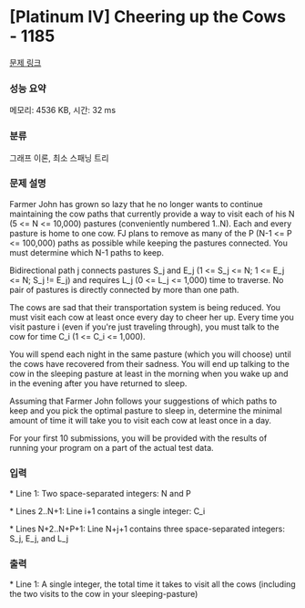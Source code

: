 # [Platinum IV] Cheering up the Cows - 1185 

[문제 링크](https://www.acmicpc.net/problem/1185) 

### 성능 요약

메모리: 4536 KB, 시간: 32 ms

### 분류

그래프 이론, 최소 스패닝 트리

### 문제 설명

<p>Farmer John has grown so lazy that he no longer wants to continue maintaining the cow paths that currently provide a way to visit each of his N (5 <= N <= 10,000) pastures (conveniently numbered 1..N). Each and every pasture is home to one cow. FJ plans to remove as many of the P (N-1 <= P <= 100,000) paths as possible while keeping the pastures connected. You must determine which N-1 paths to keep.</p>

<p>Bidirectional path j connects pastures S_j and E_j (1 <= S_j <= N; 1 <= E_j <= N; S_j != E_j) and requires L_j (0 <= L_j <= 1,000) time to traverse. No pair of pastures is directly connected by more than one path.</p>

<p>The cows are sad that their transportation system is being reduced. You must visit each cow at least once every day to cheer her up. Every time you visit pasture i (even if you're just traveling through), you must talk to the cow for time C_i (1 <= C_i <= 1,000).</p>

<p>You will spend each night in the same pasture (which you will choose) until the cows have recovered from their sadness. You will end up talking to the cow in the sleeping pasture at least in the morning when you wake up and in the evening after you have returned to sleep.</p>

<p>Assuming that Farmer John follows your suggestions of which paths to keep and you pick the optimal pasture to sleep in, determine the minimal amount of time it will take you to visit each cow at least once in a day.</p>

<p>For your first 10 submissions, you will be provided with the results of running your program on a part of the actual test data.</p>

### 입력 

 <p>* Line 1: Two space-separated integers: N and P</p>

<p>* Lines 2..N+1: Line i+1 contains a single integer: C_i</p>

<p>* Lines N+2..N+P+1: Line N+j+1 contains three space-separated integers: S_j, E_j, and L_j</p>

### 출력 

 <p>* Line 1: A single integer, the total time it takes to visit all the cows (including the two visits to the cow in your sleeping-pasture)</p>

